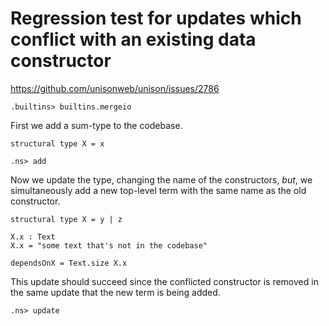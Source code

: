 # Regression test for updates which conflict with an existing data constructor

https://github.com/unisonweb/unison/issues/2786

```ucm:hide
.builtins> builtins.mergeio
```

First we add a sum-type to the codebase.

```unison
structural type X = x
```

```ucm
.ns> add
```

Now we update the type, changing the name of the constructors, _but_, we simultaneously
add a new top-level term with the same name as the old constructor.

```unison
structural type X = y | z

X.x : Text
X.x = "some text that's not in the codebase"

dependsOnX = Text.size X.x
```

This update should succeed since the conflicted constructor
is removed in the same update that the new term is being added.

```ucm
.ns> update
```

